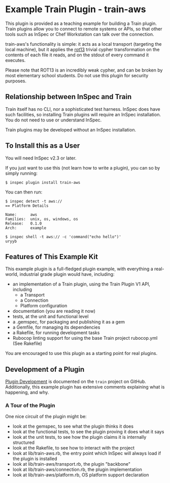 # Example Train Plugin - train-aws

This plugin is provided as a teaching example for building a Train plugin.  Train plugins allow you to connect to remote systems or APIs, so that other tools such as InSpec or Chef Workstation can talk over the connection.

train-aws's functionality is simple: it acts as a local transport (targeting the local machine), but it applies the [rot13](https://en.wikipedia.org/wiki/ROT13) trivial cypher transformation on the contents of each file it reads, and on the stdout of every command it executes.

Please note that ROT13 is an incredibly weak cypher, and can be broken by most elementary school students.  Do not use this plugin for security purposes.

## Relationship between InSpec and Train

Train itself has no CLI, nor a sophisticated test harness.  InSpec does have such facilities, so installing Train plugins will require an InSpec installation.  You do not need to use or understand InSpec.

Train plugins may be developed without an InSpec installation.

## To Install this as a User

You will need InSpec v2.3 or later.

If you just want to use this (not learn how to write a plugin), you can so by simply running:

```
$ inspec plugin install train-aws
```

You can then run:

```
$ inspec detect -t aws://
== Platform Details

Name:      aws
Families:  unix, os, windows, os
Release:   0.1.0
Arch:      example

$ inspec shell -t aws:// -c 'command("echo hello")'
uryyb
```

## Features of This Example Kit

This example plugin is a full-fledged plugin example, with everything a real-world, industrial grade plugin would have, including:

* an implementation of a Train plugin, using the Train Plugin V1 API, including
  * a Transport
  * a Connection
  * Platform configuration
* documentation (you are reading it now)
* tests, at the unit and functional level
* a .gemspec, for packaging and publishing it as a gem
* a Gemfile, for managing its dependencies
* a Rakefile, for running development tasks
* Rubocop linting support for using the base Train project rubocop.yml (See Rakefile)

You are encouraged to use this plugin as a starting point for real plugins.

## Development of a Plugin

[Plugin Development](https://github.com/inspec/train/blob/master/docs/dev/plugins.md) is documented on the `train` project on GitHub.  Additionally, this example
plugin has extensive comments explaining what is happening, and why.

### A Tour of the Plugin

One nice circuit of the plugin might be:
 * look at the gemspec, to see what the plugin thinks it does
 * look at the functional tests, to see the plugin proving it does what it says
 * look at the unit tests, to see how the plugin claims it is internally structured
 * look at the Rakefile, to see how to interact with the project
 * look at lib/train-aws.rb, the entry point which InSpec will always load if the plugin is installed
 * look at lib/train-aws/transport.rb, the plugin "backbone"
 * look at lib/train-aws/connection.rb, the plugin implementation
 * look at lib/train-aws/platform.rb, OS platform support declaration
